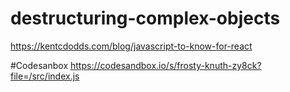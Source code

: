 # destructuring-complex-objects
https://kentcdodds.com/blog/javascript-to-know-for-react

#Codesanbox
https://codesandbox.io/s/frosty-knuth-zy8ck?file=/src/index.js
